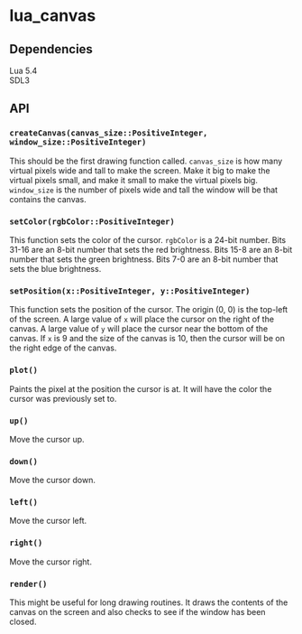 # lua_canvas

## Dependencies

Lua 5.4  
SDL3

## API

### `createCanvas(canvas_size::PositiveInteger, window_size::PositiveInteger)`

This should be the first drawing function called. `canvas_size` is how many virtual pixels wide and tall to make the screen. Make it big to make the virtual pixels small, and make it small to make the virtual pixels big. `window_size` is the number of pixels wide and tall the window will be that contains the canvas.

### `setColor(rgbColor::PositiveInteger)`

This function sets the color of the cursor. `rgbColor` is a 24-bit number. Bits 31-16 are an 8-bit number that sets the red brightness. Bits 15-8 are an 8-bit number that sets the green brightness. Bits 7-0 are an 8-bit number that sets the blue brightness.

### `setPosition(x::PositiveInteger, y::PositiveInteger)`

This function sets the position of the cursor. The origin (0, 0) is the top-left of the screen. A large value of `x` will place the cursor on the right of the canvas. A large value of `y` will place the cursor near the bottom of the canvas. If `x` is 9 and the size of the canvas is 10, then the cursor will be on the right edge of the canvas.

### `plot()`

Paints the pixel at the position the cursor is at. It will have the color the cursor was previously set to.

### `up()`

Move the cursor up.

### `down()`

Move the cursor down.

### `left()`

Move the cursor left.

### `right()`

Move the cursor right.

### `render()`

This might be useful for long drawing routines. It draws the contents of the canvas on the screen and also checks to see if the window has been closed.
